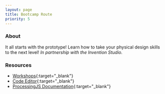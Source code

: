 ```yaml
---
layout: page
title: Bootcamp Route
priority: 5
---
```


### About
It all starts with the prototype!  Learn how to take your physical design skills to the next level!  *In partnership with the Invention Studio.*

### Resources
* [Workshops](https://docs.google.com/presentation/d/1x6S8CdyRkL-cKL1alhyp9aH3vJByCn4Qwul8__U9t9w/edit?usp=sharing){:target="_blank"}
* [Code Editor](https://www.khanacademy.org/computer-programming/new/pjs){:target="_blank"}
* [ProcessingJS Documentation](https://www.khanacademy.org/computing/computer-programming/pjs-documentation){:target="_blank"}
